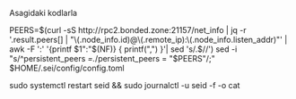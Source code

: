 Asagidaki kodlarla 

PEERS=$(curl -sS http://rpc2.bonded.zone:21157/net_info | jq -r '.result.peers[] | "\(.node_info.id)@\(.remote_ip):\(.node_info.listen_addr)"' | awk -F ':' '{printf $1":"$(NF)} { printf(",") }'| sed 's/.$//')
sed -i "s/^persistent_peers *=.*/persistent_peers = \"$PEERS\"/;" $HOME/.sei/config/config.toml

sudo systemctl restart seid && sudo journalctl -u seid -f -o cat
